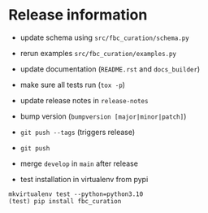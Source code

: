 # Release information

* update schema using `src/fbc_curation/schema.py`
* rerun examples `src/fbc_curation/examples.py`
* update documentation (`README.rst` and `docs_builder`)
* make sure all tests run (`tox -p`)
* update release notes in `release-notes`
* bump version (`bumpversion [major|minor|patch]`)
* `git push --tags` (triggers release)
* `git push`
* merge `develop` in `main` after release

* test installation in virtualenv from pypi
```
mkvirtualenv test --python=python3.10
(test) pip install fbc_curation
```
